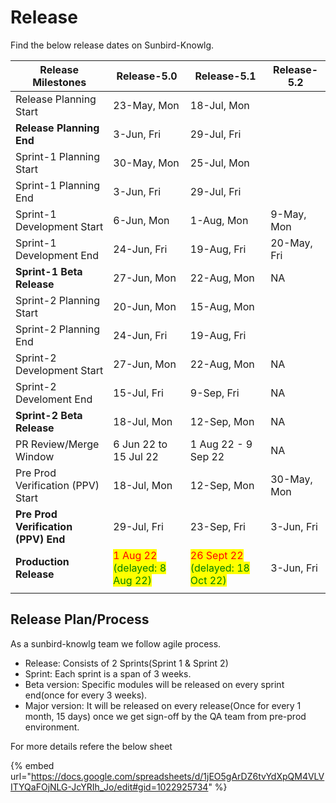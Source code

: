 # Release

Find the below release dates on Sunbird-Knowlg.&#x20;

<table><thead><tr><th>Release Milestones</th><th>Release-5.0</th><th>Release-5.1</th><th data-hidden>Release-5.2</th></tr></thead><tbody><tr><td>Release Planning Start</td><td>23-May, Mon</td><td>18-Jul, Mon</td><td></td></tr><tr><td><strong>Release Planning End</strong></td><td>3-Jun, Fri</td><td>29-Jul, Fri</td><td></td></tr><tr><td>Sprint-1 Planning Start</td><td>30-May, Mon</td><td>25-Jul, Mon</td><td></td></tr><tr><td>Sprint-1 Planning End</td><td>3-Jun, Fri</td><td>29-Jul, Fri</td><td></td></tr><tr><td>Sprint-1 Development Start</td><td>6-Jun, Mon</td><td>1-Aug, Mon</td><td>9-May, Mon</td></tr><tr><td>Sprint-1 Development End</td><td>24-Jun, Fri</td><td>19-Aug, Fri</td><td>20-May, Fri</td></tr><tr><td><strong>Sprint-1 Beta Release</strong></td><td>27-Jun, Mon</td><td>22-Aug, Mon</td><td>NA</td></tr><tr><td>Sprint-2 Planning Start</td><td>20-Jun, Mon</td><td>15-Aug, Mon</td><td></td></tr><tr><td>Sprint-2 Planning End</td><td>24-Jun, Fri</td><td>19-Aug, Fri</td><td></td></tr><tr><td>Sprint-2 Development Start</td><td>27-Jun, Mon</td><td>22-Aug, Mon</td><td>NA</td></tr><tr><td>Sprint-2 Develoment End</td><td>15-Jul, Fri</td><td>9-Sep, Fri</td><td>NA</td></tr><tr><td><strong>Sprint-2 Beta Release</strong></td><td>18-Jul, Mon</td><td>12-Sep, Mon</td><td>NA</td></tr><tr><td>PR Review/Merge Window</td><td>6 Jun 22 to 15 Jul 22</td><td>1 Aug 22 - 9 Sep 22</td><td>NA</td></tr><tr><td>Pre Prod Verification (PPV) Start</td><td>18-Jul, Mon</td><td>12-Sep, Mon</td><td>30-May, Mon</td></tr><tr><td><strong>Pre Prod Verification (PPV) End</strong></td><td>29-Jul, Fri</td><td>23-Sep, Fri</td><td>3-Jun, Fri</td></tr><tr><td><strong>Production Release</strong></td><td><mark style="color:red;">1 Aug 22</mark> <mark style="color:green;">(delayed: 8 Aug 22)</mark></td><td><mark style="color:red;">26 Sept 22</mark> <mark style="color:green;">(delayed: 18 Oct 22)</mark></td><td>3-Jun, Fri</td></tr><tr><td></td><td></td><td></td><td></td></tr></tbody></table>

## Release Plan/Process

As a sunbird-knowlg team we follow agile process.&#x20;

* Release: Consists of 2 Sprints(Sprint 1 & Sprint 2)
* Sprint: Each sprint is a span of 3 weeks.
* Beta version: Specific modules will be released on every sprint end(once for every 3 weeks).
* Major version: It will be released on every release(Once for every 1 month, 15 days) once we get sign-off by the QA team from pre-prod environment.

For more details refere the below sheet

{% embed url="https://docs.google.com/spreadsheets/d/1jEO5gArDZ6tvYdXpQM4VLVITYQaFOjNLG-JcYRIh_Jo/edit#gid=1022925734" %}
